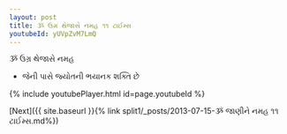```yaml
---
layout: post
title: ૐ ઉગ્ર થેજાસે નમહ ૧૧ ટાઈમ્સ
youtubeId: yUVpZvM7LmQ
---
```

 
 
 ૐ ઉગ્ર થેજાસે નમહ  
 
 -  જેની પાસે જ્યોતની ભયાનક શક્તિ છે 
 
  
 
  
 
 
 
 
 
 


{% include youtubePlayer.html id=page.youtubeId %}
 
[Next]({{ site.baseurl }}{% link  split1/_posts/2013-07-15-ૐ જાણીને નમહ ૧૧ ટાઈમ્સ.md%})
 
